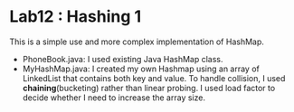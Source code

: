 Lab12 : Hashing 1
===

This is a simple use and more complex implementation of HashMap.
* PhoneBook.java: I used existing Java HashMap class.
* MyHashMap.java: I created my own Hashmap using an array of LinkedList that contains both key and value. To handle collision, I used **chaining**(bucketing) rather than linear probing. I used load factor to decide whether I need to increase the array size.

